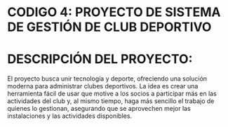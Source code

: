 # CODIGO 4: PROYECTO DE SISTEMA DE GESTIÓN DE CLUB DEPORTIVO
# DESCRIPCIÓN DEL PROYECTO:
El proyecto busca unir tecnología y deporte, ofreciendo una solución moderna para administrar clubes deportivos. La idea es crear una herramienta fácil de usar que motive a los socios a participar más en las actividades del club y, al mismo tiempo, haga más sencillo el trabajo de quienes lo gestionan, asegurando que se aprovechen mejor las instalaciones y las actividades disponibles.
